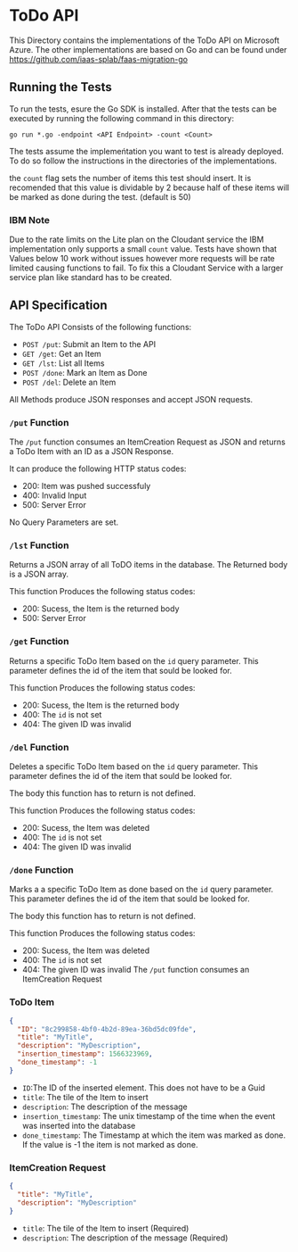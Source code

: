 # ToDo API

This Directory contains the implementations of the ToDo API on Microsoft Azure. The other implementations are based on Go and can be found under
https://github.com/iaas-splab/faas-migration-go

## Running the Tests

To run the tests, esure the Go SDK is installed. After that the tests can be executed by running the following command in this directory:
```
go run *.go -endpoint <API Endpoint> -count <Count>
```

The tests assume the implemeńtation you want to test is already deployed. To do so follow the instructions in the directories of the
implementations.

the `count` flag sets the number of items this test should insert. It is recomended that this value is dividable by 2 because half of these items
will be marked as done during the test. (default is 50)

### IBM Note

Due to the rate limits on the Lite plan on the Cloudant service the IBM implementation only supports a small `count` value. Tests have shown that Values below 10 work without issues however more requests will be rate limited causing functions to fail. To fix this a Cloudant Service with a larger service plan like standard has to be created.

## API Specification

The ToDo API Consists of the following functions:

- `POST /put`: Submit an Item to the API
- `GET /get`: Get an Item
- `GET /lst`: List all Items
- `POST /done`: Mark an Item as Done
- `POST /del`: Delete an Item

All Methods produce JSON responses and accept JSON requests.

### `/put` Function

The `/put` function consumes an ItemCreation Request as JSON and returns a ToDo Item with an ID as a JSON Response.

It can produce the following HTTP status codes:
- 200: Item was pushed successfuly
- 400: Invalid Input
- 500: Server Error

No Query Parameters are set.

### `/lst` Function

Returns a JSON array of all ToDO items in the database. The Returned body is a JSON array.

This function Produces the following status codes:
- 200: Sucess, the Item is the returned body
- 500: Server Error

### `/get` Function

Returns a specific ToDo Item based on the `id` query parameter. This parameter defines the id of the item that sould be looked for.

This function Produces the following status codes:
- 200: Sucess, the Item is the returned body
- 400: The `id` is not set
- 404: The given ID was invalid

### `/del` Function

Deletes a specific ToDo Item based on the `id` query parameter. This parameter defines the id of the item that sould be looked for.

The body this function has to return is not defined.

This function Produces the following status codes:
- 200: Sucess, the Item was deleted
- 400: The `id` is not set
- 404: The given ID was invalid

### `/done` Function

Marks a a specific ToDo Item as done based on the `id` query parameter. This parameter defines the id of the item that sould be looked for.

The body this function has to return is not defined.

This function Produces the following status codes:
- 200: Sucess, the Item was deleted
- 400: The `id` is not set
- 404: The given ID was invalid
The `/put` function consumes an ItemCreation Request

### ToDo Item

```json
{
  "ID": "8c299858-4bf0-4b2d-89ea-36bd5dc09fde",
  "title": "MyTitle",
  "description": "MyDescription",
  "insertion_timestamp": 1566323969,
  "done_timestamp": -1
}
```

- `ID`:The ID of the inserted element. This does not have to be a Guid
- `title`: The tile of the Item to insert
- `description`: The description of the message
- `insertion_timestamp`: The unix timestamp of the time when the event was inserted into the database
- `done_timestamp`: The Timestamp at which the item was marked as done. If the value is -1 the item is not marked as done.

### ItemCreation Request

```json
{
  "title": "MyTitle",
  "description": "MyDescription"
}
```

- `title`: The tile of the Item to insert (Required)
- `description`: The description of the message (Required)
